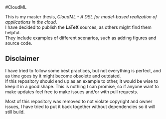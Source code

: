 #CloudML

This is my master thesis, _CloudML - A DSL for model-based realization of applications in the cloud_.  
I have decided to publish the __LaTeX__ sources, as others might find them helpful.  
They include examples of different scenarios, such as adding figures and source code.  

## Disclaimer

I have tried to follow some best practices, but not everything is perfect, and as time goes by it might become obsolete and outdated.  
If this repository should end up as an example to other, it would be wise to keep it in a good shape.
This is nothing I can promise, so if anyone want to make updates feel free to make issues and/or with pull requests.  

Most of this repository was removed to not violate copyright and owner issues, I have tried to put it back together without dependencies so it will still build.
